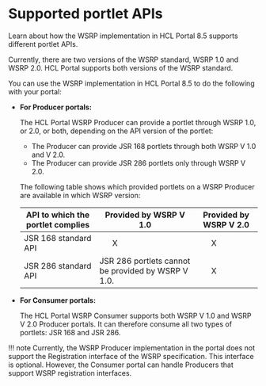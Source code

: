 # Supported portlet APIs

Learn about how the WSRP implementation in HCL Portal 8.5 supports different portlet APIs.

Currently, there are two versions of the WSRP standard, WSRP 1.0 and WSRP 2.0. HCL Portal supports both versions of the WSRP standard.

You can use the WSRP implementation in HCL Portal 8.5 to do the following with your portal:

-   **For Producer portals:**

    The HCL Portal WSRP Producer can provide a portlet through WSRP 1.0, or 2.0, or both, depending on the API version of the portlet:

    -   The Producer can provide JSR 168 portlets through both WSRP V 1.0 and V 2.0.
    -   The Producer can provide JSR 286 portlets only through WSRP V 2.0.

    The following table shows which provided portlets on a WSRP Producer are available in which WSRP version:

    |API to which the portlet complies|Provided by WSRP V 1.0|Provided by WSRP V 2.0|
    |---------------------------------|----------------------|----------------------|
    |JSR 168 standard API|      X|      X|
    |JSR 286 standard API|JSR 286 portlets cannot be provided by WSRP V 1.0.|      X|

-   **For Consumer portals:**

    The HCL Portal WSRP Consumer supports both WSRP V 1.0 and WSRP V 2.0 Producer portals. It can therefore consume all two types of portlets: JSR 168 and JSR 286.


!!! note
    Currently, the WSRP Producer implementation in the portal does not support the Registration interface of the WSRP specification. This interface is optional. However, the Consumer portal can handle Producers that support WSRP registration interfaces.


